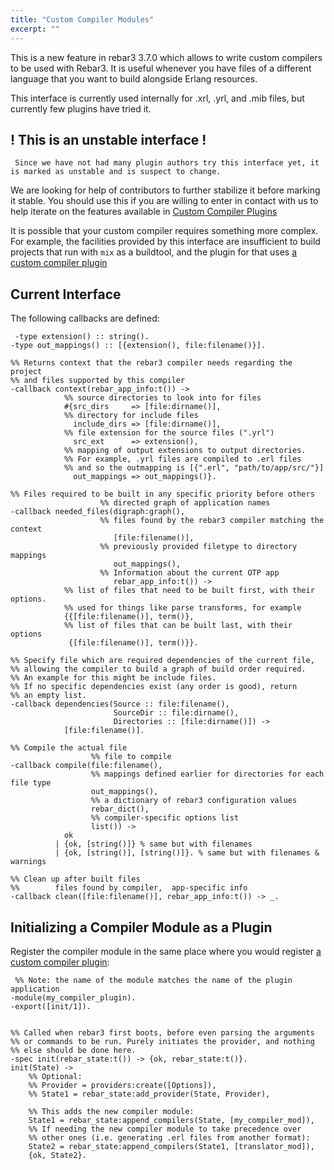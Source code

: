 ```yaml
---
title: "Custom Compiler Modules"
excerpt: ""
---
```


This is a new feature in rebar3 3.7.0 which allows to write custom compilers to be used with Rebar3. It is useful whenever you have files of a different language that you want to build alongside Erlang resources.



This interface is currently used internally for .xrl, .yrl, and .mib files, but currently few plugins have tried it.

## ! This is an unstable interface !

	 Since we have not had many plugin authors try this interface yet, it is marked as unstable and is suspect to change.

We are looking for help of contributors to further stabilize it before marking it stable. You should use this if you are willing to enter in contact with us to help iterate on the features available in [Custom Compiler Plugins](doc:custom-compiler-plugins) 

It is possible that your custom compiler requires something more complex. For example, the facilities provided by this interface are insufficient to build projects that run with `mix` as a buildtool, and the plugin for that uses [a custom compiler plugin](doc:custom-compiler-plugins) 

## Current Interface

The following callbacks are defined:

	 -type extension() :: string().
	-type out_mappings() :: [{extension(), file:filename()}].
	
	%% Returns context that the rebar3 compiler needs regarding the project
	%% and files supported by this compiler
	-callback context(rebar_app_info:t()) ->
	            %% source directories to look into for files
	            #{src_dirs     => [file:dirname()],
	            %% directory for include files
	              include_dirs => [file:dirname()],
	            %% file extension for the source files (".yrl")
	              src_ext      => extension(),
	            %% mapping of output extensions to output directories.
	            %% For example, .yrl files are compiled to .erl files
	            %% and so the outmapping is [{".erl", "path/to/app/src/"}]
	              out_mappings => out_mappings()}.
	
	%% Files required to be built in any specific priority before others
	                    %% directed graph of application names
	-callback needed_files(digraph:graph(),
	                    %% files found by the rebar3 compiler matching the context
	                       [file:filename()],
	                    %% previously provided filetype to directory mappings
	                       out_mappings(),
	                    %% Information about the current OTP app
	                       rebar_app_info:t()) ->
	            %% list of files that need to be built first, with their options.
	            %% used for things like parse transforms, for example
	            {{[file:filename()], term()},
	            %% list of files that can be built last, with their options
	             {[file:filename()], term()}}.
	
	%% Specify file which are required dependencies of the current file,
	%% allowing the compiler to build a graph of build order required.
	%% An example for this might be include files.
	%% If no specific dependencies exist (any order is good), return
	%% an empty list.
	-callback dependencies(Source :: file:filename(),
	                       SourceDir :: file:dirname(), 
	                       Directories :: [file:dirname()]) ->
	            [file:filename()].
	
	%% Compile the actual file
	                  %% file to compile
	-callback compile(file:filename(),
	                  %% mappings defined earlier for directories for each file type
	                  out_mappings(),
	                  %% a dictionary of rebar3 configuration values
	                  rebar_dict(),
	                  %% compiler-specific options list
	                  list()) ->
	            ok
	          | {ok, [string()]} % same but with filenames
	          | {ok, [string()], [string()]}. % same but with filenames & warnings
	
	%% Clean up after built files
	%%        files found by compiler,  app-specific info
	-callback clean([file:filename()], rebar_app_info:t()) -> _.
	 


## Initializing a Compiler Module as a Plugin

Register the compiler module in the same place where you would register [a custom compiler plugin](doc:custom-compiler-plugins):

	 %% Note: the name of the module matches the name of the plugin application
	-module(my_compiler_plugin).
	-export([init/1]).
	
	
	%% Called when rebar3 first boots, before even parsing the arguments
	%% or commands to be run. Purely initiates the provider, and nothing
	%% else should be done here.
	-spec init(rebar_state:t()) -> {ok, rebar_state:t()}.
	init(State) ->
	    %% Optional:
	  	%% Provider = providers:create([Options]),
	  	%% State1 = rebar_state:add_provider(State, Provider),
	  
	  	%% This adds the new compiler module:
	    State1 = rebar_state:append_compilers(State, [my_compiler_mod]),
	    %% If needing the new compiler module to take precedence over
	  	%% other ones (i.e. generating .erl files from another format):
	    State2 = rebar_state:append_compilers(State1, [translator_mod]),
	    {ok, State2}.
	
	 
